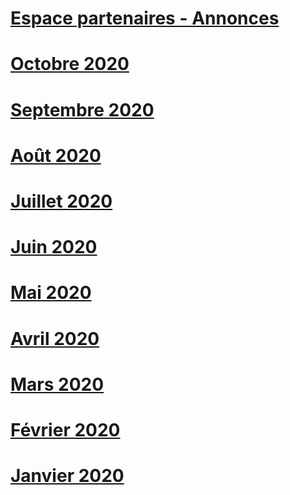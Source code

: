 # [Espace partenaires - Annonces](index.md)
# [Octobre 2020](2020-october.md)
# [Septembre 2020](2020-september.md)
# [Août 2020](2020-august.md)
# [Juillet 2020](2020-july.md)
# [Juin 2020](2020-june.md)
# [Mai 2020](2020-may.md)
# [Avril 2020](2020-april.md)
# [Mars 2020](2020-march.md)
# [Février 2020](2020-february.md)
# [Janvier 2020](2020-january.md)
